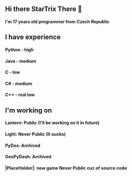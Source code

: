 ## Hi there StarTrix There  👋
#### I'm 17 years old programmer from Czech Republic
## I have experience
#### Python - high
#### Java - medium
#### C - low
#### C# - medium
#### C++ - real low
## I'm working on
#### Lantern: Public (I'll be working on it in future)
#### Light: Never Public (It sucks)
#### PyDos: Archived
#### GeoPyDash: Archived
#### |PlaceHolder|: new game Never Public cuz of source code
